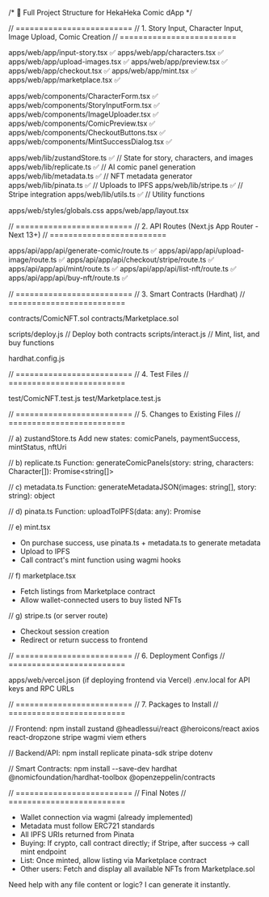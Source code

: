/*
📁 Full Project Structure for HekaHeka Comic dApp
*/

// =========================
// 1. Story Input, Character Input, Image Upload, Comic Creation
// =========================

apps/web/app/input-story.tsx ✅
apps/web/app/characters.tsx ✅
apps/web/app/upload-images.tsx ✅
apps/web/app/preview.tsx ✅
apps/web/app/checkout.tsx ✅
apps/web/app/mint.tsx ✅
apps/web/app/marketplace.tsx ✅

apps/web/components/CharacterForm.tsx ✅
apps/web/components/StoryInputForm.tsx ✅
apps/web/components/ImageUploader.tsx ✅
apps/web/components/ComicPreview.tsx ✅
apps/web/components/CheckoutButtons.tsx ✅
apps/web/components/MintSuccessDialog.tsx ✅

apps/web/lib/zustandStore.ts ✅           // State for story, characters, and images
apps/web/lib/replicate.ts ✅             // AI comic panel generation
apps/web/lib/metadata.ts ✅               // NFT metadata generator
apps/web/lib/pinata.ts ✅                 // Uploads to IPFS
apps/web/lib/stripe.ts ✅                 // Stripe integration
apps/web/lib/utils.ts ✅                  // Utility functions

apps/web/styles/globals.css
apps/web/app/layout.tsx

// =========================
// 2. API Routes (Next.js App Router - Next 13+)
// =========================

apps/api/app/api/generate-comic/route.ts ✅
apps/api/app/api/upload-image/route.ts ✅
apps/api/app/api/checkout/stripe/route.ts ✅
apps/api/app/api/mint/route.ts ✅
apps/api/app/api/list-nft/route.ts ✅
apps/api/app/api/buy-nft/route.ts ✅

// =========================
// 3. Smart Contracts (Hardhat)
// =========================

contracts/ComicNFT.sol
contracts/Marketplace.sol

scripts/deploy.js                      // Deploy both contracts
scripts/interact.js                    // Mint, list, and buy functions

hardhat.config.js

// =========================
// 4. Test Files
// =========================

test/ComicNFT.test.js
test/Marketplace.test.js

// =========================
// 5. Changes to Existing Files
// =========================

// a) zustandStore.ts
Add new states: comicPanels, paymentSuccess, mintStatus, nftUri

// b) replicate.ts
Function: generateComicPanels(story: string, characters: Character[]): Promise<string[]>

// c) metadata.ts
Function: generateMetadataJSON(images: string[], story: string): object

// d) pinata.ts
Function: uploadToIPFS(data: any): Promise<string>

// e) mint.tsx
- On purchase success, use pinata.ts + metadata.ts to generate metadata
- Upload to IPFS
- Call contract's mint function using wagmi hooks

// f) marketplace.tsx
- Fetch listings from Marketplace contract
- Allow wallet-connected users to buy listed NFTs

// g) stripe.ts (or server route)
- Checkout session creation
- Redirect or return success to frontend

// =========================
// 6. Deployment Configs
// =========================

apps/web/vercel.json (if deploying frontend via Vercel)
.env.local for API keys and RPC URLs

// =========================
// 7. Packages to Install
// =========================

// Frontend:
npm install zustand @headlessui/react @heroicons/react axios react-dropzone stripe wagmi viem ethers

// Backend/API:
npm install replicate pinata-sdk stripe dotenv

// Smart Contracts:
npm install --save-dev hardhat @nomicfoundation/hardhat-toolbox @openzeppelin/contracts

// =========================
// Final Notes
// =========================

- Wallet connection via wagmi (already implemented)
- Metadata must follow ERC721 standards
- All IPFS URIs returned from Pinata
- Buying: If crypto, call contract directly; if Stripe, after success -> call mint endpoint
- List: Once minted, allow listing via Marketplace contract
- Other users: Fetch and display all available NFTs from Marketplace.sol

Need help with any file content or logic? I can generate it instantly.
